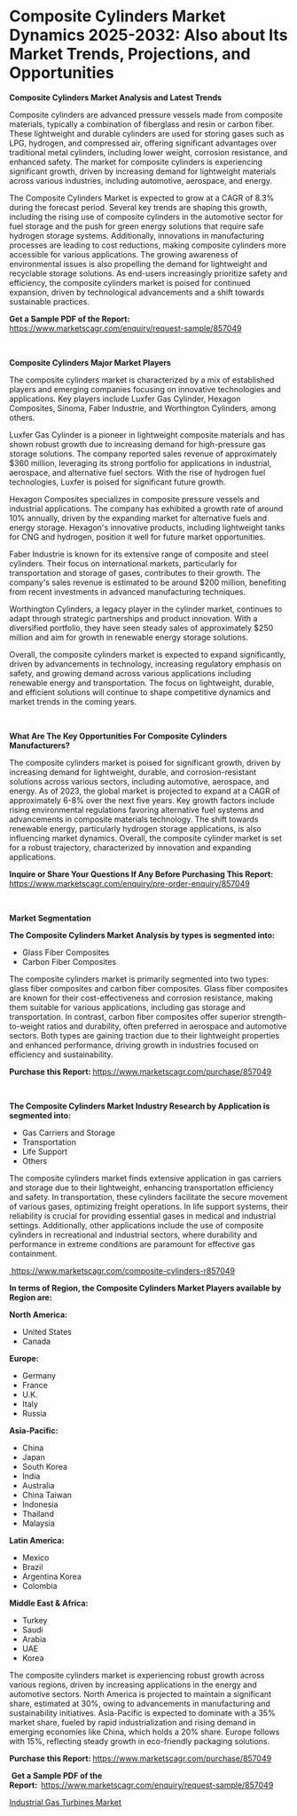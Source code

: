 <p><h1>Composite Cylinders Market Dynamics 2025-2032: Also about Its Market Trends, Projections, and Opportunities</h1></p><p><strong>Composite Cylinders Market Analysis and Latest Trends</strong></p>
<p><p>Composite cylinders are advanced pressure vessels made from composite materials, typically a combination of fiberglass and resin or carbon fiber. These lightweight and durable cylinders are used for storing gases such as LPG, hydrogen, and compressed air, offering significant advantages over traditional metal cylinders, including lower weight, corrosion resistance, and enhanced safety. The market for composite cylinders is experiencing significant growth, driven by increasing demand for lightweight materials across various industries, including automotive, aerospace, and energy.</p><p>The Composite Cylinders Market is expected to grow at a CAGR of 8.3% during the forecast period. Several key trends are shaping this growth, including the rising use of composite cylinders in the automotive sector for fuel storage and the push for green energy solutions that require safe hydrogen storage systems. Additionally, innovations in manufacturing processes are leading to cost reductions, making composite cylinders more accessible for various applications. The growing awareness of environmental issues is also propelling the demand for lightweight and recyclable storage solutions. As end-users increasingly prioritize safety and efficiency, the composite cylinders market is poised for continued expansion, driven by technological advancements and a shift towards sustainable practices.</p></p>
<p><strong>Get a Sample PDF of the Report:&nbsp;</strong> <a href="https://www.marketscagr.com/enquiry/request-sample/857049?utm_campaign=2480&utm_medium=2&utm_source=Github&utm_content=ia&utm_term=08042025&utm_id=composite-cylinders">https://www.marketscagr.com/enquiry/request-sample/857049</a></p>
<p>&nbsp;</p>
<p><strong>Composite Cylinders Major Market Players</strong></p>
<p><p>The composite cylinders market is characterized by a mix of established players and emerging companies focusing on innovative technologies and applications. Key players include Luxfer Gas Cylinder, Hexagon Composites, Sinoma, Faber Industrie, and Worthington Cylinders, among others.</p><p>Luxfer Gas Cylinder is a pioneer in lightweight composite materials and has shown robust growth due to increasing demand for high-pressure gas storage solutions. The company reported sales revenue of approximately $360 million, leveraging its strong portfolio for applications in industrial, aerospace, and alternative fuel sectors. With the rise of hydrogen fuel technologies, Luxfer is poised for significant future growth.</p><p>Hexagon Composites specializes in composite pressure vessels and industrial applications. The company has exhibited a growth rate of around 10% annually, driven by the expanding market for alternative fuels and energy storage. Hexagon's innovative products, including lightweight tanks for CNG and hydrogen, position it well for future market opportunities.</p><p>Faber Industrie is known for its extensive range of composite and steel cylinders. Their focus on international markets, particularly for transportation and storage of gases, contributes to their growth. The company's sales revenue is estimated to be around $200 million, benefiting from recent investments in advanced manufacturing techniques.</p><p>Worthington Cylinders, a legacy player in the cylinder market, continues to adapt through strategic partnerships and product innovation. With a diversified portfolio, they have seen steady sales of approximately $250 million and aim for growth in renewable energy storage solutions.</p><p>Overall, the composite cylinders market is expected to expand significantly, driven by advancements in technology, increasing regulatory emphasis on safety, and growing demand across various applications including renewable energy and transportation. The focus on lightweight, durable, and efficient solutions will continue to shape competitive dynamics and market trends in the coming years.</p></p>
<p>&nbsp;</p>
<p><strong>What Are The Key Opportunities For Composite Cylinders Manufacturers?</strong></p>
<p><p>The composite cylinders market is poised for significant growth, driven by increasing demand for lightweight, durable, and corrosion-resistant solutions across various sectors, including automotive, aerospace, and energy. As of 2023, the global market is projected to expand at a CAGR of approximately 6-8% over the next five years. Key growth factors include rising environmental regulations favoring alternative fuel systems and advancements in composite materials technology. The shift towards renewable energy, particularly hydrogen storage applications, is also influencing market dynamics. Overall, the composite cylinder market is set for a robust trajectory, characterized by innovation and expanding applications.</p></p>
<p><strong>Inquire or Share Your Questions If Any Before Purchasing This Report:</strong> <a href="https://www.marketscagr.com/enquiry/pre-order-enquiry/857049?utm_campaign=2480&utm_medium=2&utm_source=Github&utm_content=ia&utm_term=08042025&utm_id=composite-cylinders">https://www.marketscagr.com/enquiry/pre-order-enquiry/857049</a></p>
<p>&nbsp;</p>
<p><strong>Market Segmentation</strong></p>
<p><strong>The Composite Cylinders Market Analysis by types is segmented into:</strong></p>
<p><ul><li>Glass Fiber Composites</li><li>Carbon Fiber Composites</li></ul></p>
<p><p>The composite cylinders market is primarily segmented into two types: glass fiber composites and carbon fiber composites. Glass fiber composites are known for their cost-effectiveness and corrosion resistance, making them suitable for various applications, including gas storage and transportation. In contrast, carbon fiber composites offer superior strength-to-weight ratios and durability, often preferred in aerospace and automotive sectors. Both types are gaining traction due to their lightweight properties and enhanced performance, driving growth in industries focused on efficiency and sustainability.</p></p>
<p><strong>Purchase this Report:&nbsp;</strong><a href="https://www.marketscagr.com/purchase/857049?utm_campaign=2480&utm_medium=2&utm_source=Github&utm_content=ia&utm_term=08042025&utm_id=composite-cylinders">https://www.marketscagr.com/purchase/857049</a></p>
<p>&nbsp;</p>
<p><strong>The Composite Cylinders Market Industry Research by Application is segmented into:</strong></p>
<p><ul><li>Gas Carriers and Storage</li><li>Transportation</li><li>Life Support</li><li>Others</li></ul></p>
<p><p>The composite cylinders market finds extensive application in gas carriers and storage due to their lightweight, enhancing transportation efficiency and safety. In transportation, these cylinders facilitate the secure movement of various gases, optimizing freight operations. In life support systems, their reliability is crucial for providing essential gases in medical and industrial settings. Additionally, other applications include the use of composite cylinders in recreational and industrial sectors, where durability and performance in extreme conditions are paramount for effective gas containment.</p></p>
<p><a href="https://www.marketscagr.com/composite-cylinders-r857049?utm_campaign=2480&utm_medium=2&utm_source=Github&utm_content=ia&utm_term=08042025&utm_id=composite-cylinders">&nbsp;https://www.marketscagr.com/composite-cylinders-r857049</a></p>
<p><strong>In terms of Region, the Composite Cylinders Market Players available by Region are:</strong></p>
<p>
    <p> <strong> North America: </strong>
        <ul>
            <li>United States</li>
            <li>Canada</li>
        </ul>
        </p> 
    <p> <strong> Europe: </strong>
        <ul>
            <li>Germany</li>
            <li>France</li>
            <li>U.K.</li>
            <li>Italy</li>
            <li>Russia</li>
        </ul>
        </p> 
    <p> <strong> Asia-Pacific: </strong>
        <ul>
            <li>China</li>
            <li>Japan</li>
            <li>South Korea</li>
            <li>India</li>
            <li>Australia</li>
            <li>China Taiwan</li>
            <li>Indonesia</li>
            <li>Thailand</li>
            <li>Malaysia</li>
        </ul>
        </p> 
    <p> <strong> Latin America: </strong>
        <ul>
            <li>Mexico</li>
            <li>Brazil</li>
            <li>Argentina Korea</li>
            <li>Colombia</li>
        </ul>
        </p> 
    <p> <strong> Middle East & Africa: </strong>
        <ul>
            <li>Turkey</li>
            <li>Saudi</li>
            <li>Arabia</li>
            <li>UAE</li>
            <li>Korea</li>
        </ul>
    </p>
    </p>
<p><p>The composite cylinders market is experiencing robust growth across various regions, driven by increasing applications in the energy and automotive sectors. North America is projected to maintain a significant share, estimated at 30%, owing to advancements in manufacturing and sustainability initiatives. Asia-Pacific is expected to dominate with a 35% market share, fueled by rapid industrialization and rising demand in emerging economies like China, which holds a 20% share. Europe follows with 15%, reflecting steady growth in eco-friendly packaging solutions.</p></p>
<p><strong>Purchase this Report: </strong><a href="https://www.marketscagr.com/purchase/857049?utm_campaign=2480&utm_medium=2&utm_source=Github&utm_content=ia&utm_term=08042025&utm_id=composite-cylinders">https://www.marketscagr.com/purchase/857049</a></p>
<p>&nbsp;<strong>Get a Sample PDF of the Report:&nbsp;&nbsp;</strong><a href="https://www.marketscagr.com/enquiry/request-sample/857049?utm_campaign=2480&utm_medium=2&utm_source=Github&utm_content=ia&utm_term=08042025&utm_id=composite-cylinders">https://www.marketscagr.com/enquiry/request-sample/857049</a></p>
<p><strong></strong></p>
<p><p><a href="https://github.com/rakowpleetj1/Market-Research-Report-List-1/blob/main/industrial-gas-turbines-market.md?utm_campaign=2480&utm_medium=2&utm_source=Github&utm_content=ia&utm_term=08042025&utm_id=composite-cylinders">Industrial Gas Turbines Market</a></p></p>